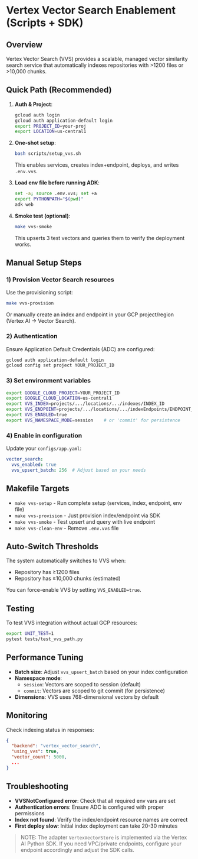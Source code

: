 # Vertex Vector Search Enablement (Scripts + SDK)

## Overview
Vertex Vector Search (VVS) provides a scalable, managed vector similarity search service that automatically indexes repositories with >1200 files or >10,000 chunks.

## Quick Path (Recommended)

1. **Auth & Project**:
   ```bash
   gcloud auth login
   gcloud auth application-default login
   export PROJECT_ID=your-proj
   export LOCATION=us-central1
   ```

2. **One-shot setup**:
   ```bash
   bash scripts/setup_vvs.sh
   ```
   This enables services, creates index+endpoint, deploys, and writes `.env.vvs`.

3. **Load env file before running ADK**:
   ```bash
   set -a; source .env.vvs; set +a
   export PYTHONPATH="$(pwd)"
   adk web
   ```

4. **Smoke test (optional)**:
   ```bash
   make vvs-smoke
   ```
   This upserts 3 test vectors and queries them to verify the deployment works.

## Manual Setup Steps

### 1) Provision Vector Search resources
Use the provisioning script:
```bash
make vvs-provision
```
Or manually create an index and endpoint in your GCP project/region (Vertex AI → Vector Search).

### 2) Authentication
Ensure Application Default Credentials (ADC) are configured:
```bash
gcloud auth application-default login
gcloud config set project YOUR_PROJECT_ID
```

### 3) Set environment variables
```bash
export GOOGLE_CLOUD_PROJECT=YOUR_PROJECT_ID
export GOOGLE_CLOUD_LOCATION=us-central1
export VVS_INDEX=projects/.../locations/.../indexes/INDEX_ID
export VVS_ENDPOINT=projects/.../locations/.../indexEndpoints/ENDPOINT_ID
export VVS_ENABLED=true
export VVS_NAMESPACE_MODE=session    # or 'commit' for persistence
```

### 4) Enable in configuration
Update your `configs/app.yaml`:
```yaml
vector_search:
  vvs_enabled: true
  vvs_upsert_batch: 256  # Adjust based on your needs
```

## Makefile Targets

- `make vvs-setup` - Run complete setup (services, index, endpoint, env file)
- `make vvs-provision` - Just provision index/endpoint via SDK
- `make vvs-smoke` - Test upsert and query with live endpoint
- `make vvs-clean-env` - Remove `.env.vvs` file

## Auto-Switch Thresholds

The system automatically switches to VVS when:
- Repository has ≥1200 files
- Repository has ≥10,000 chunks (estimated)

You can force-enable VVS by setting `VVS_ENABLED=true`.

## Testing

To test VVS integration without actual GCP resources:
```bash
export UNIT_TEST=1
pytest tests/test_vvs_path.py
```

## Performance Tuning

- **Batch size**: Adjust `vvs_upsert_batch` based on your index configuration
- **Namespace mode**: 
  - `session`: Vectors are scoped to session (default)
  - `commit`: Vectors are scoped to git commit (for persistence)
- **Dimensions**: VVS uses 768-dimensional vectors by default

## Monitoring

Check indexing status in responses:
```json
{
  "backend": "vertex_vector_search",
  "using_vvs": true,
  "vector_count": 5000,
  ...
}
```

## Troubleshooting

- **VVSNotConfigured error**: Check that all required env vars are set
- **Authentication errors**: Ensure ADC is configured with proper permissions
- **Index not found**: Verify the index/endpoint resource names are correct
- **First deploy slow**: Initial index deployment can take 20-30 minutes

> NOTE: The adapter `VertexVectorStore` is implemented via the Vertex AI Python SDK.
> If you need VPC/private endpoints, configure your endpoint accordingly and adjust the SDK calls.